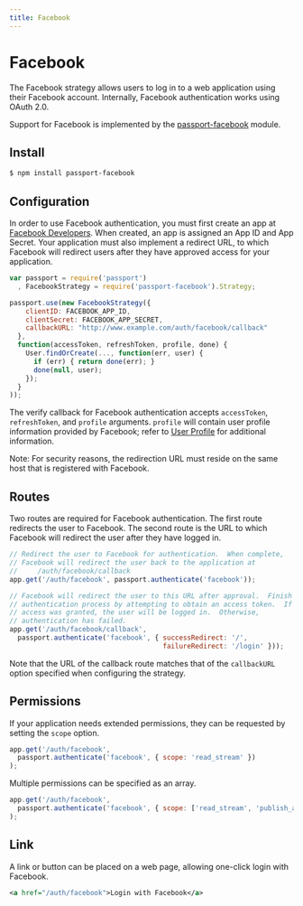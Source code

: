 ```yaml
---
title: Facebook
---
```


# Facebook

The Facebook strategy allows users to log in to a web application using their
Facebook account.  Internally, Facebook authentication works using OAuth 2.0.

Support for Facebook is implemented by the [passport-facebook](https://github.com/jaredhanson/passport-facebook)
module.

## Install

```bash
$ npm install passport-facebook
```

## Configuration

In order to use Facebook authentication, you must first create an app at
[Facebook Developers](https://developers.facebook.com/).  When created, an
app is assigned an App ID and App Secret.  Your application must also implement
a redirect URL, to which Facebook will redirect users after they have approved
access for your application.

```javascript
var passport = require('passport')
  , FacebookStrategy = require('passport-facebook').Strategy;

passport.use(new FacebookStrategy({
    clientID: FACEBOOK_APP_ID,
    clientSecret: FACEBOOK_APP_SECRET,
    callbackURL: "http://www.example.com/auth/facebook/callback"
  },
  function(accessToken, refreshToken, profile, done) {
    User.findOrCreate(..., function(err, user) {
      if (err) { return done(err); }
      done(null, user);
    });
  }
));
```

The verify callback for Facebook authentication accepts `accessToken`,
`refreshToken`, and `profile` arguments.  `profile` will contain user profile
information provided by Facebook; refer to [User Profile](/guide/profile/)
for additional information.

Note: For security reasons, the redirection URL must reside on the same host
that is registered with Facebook.

## Routes

Two routes are required for Facebook authentication.  The first route redirects
the user to Facebook.  The second route is the URL to which Facebook will
redirect the user after they have logged in.

```javascript
// Redirect the user to Facebook for authentication.  When complete,
// Facebook will redirect the user back to the application at
//     /auth/facebook/callback
app.get('/auth/facebook', passport.authenticate('facebook'));

// Facebook will redirect the user to this URL after approval.  Finish the
// authentication process by attempting to obtain an access token.  If
// access was granted, the user will be logged in.  Otherwise,
// authentication has failed.
app.get('/auth/facebook/callback',
  passport.authenticate('facebook', { successRedirect: '/',
                                      failureRedirect: '/login' }));
```

Note that the URL of the callback route matches that of the `callbackURL` option
specified when configuring the strategy.

## Permissions

If your application needs extended permissions, they can be requested by setting
the `scope` option.

```javascript
app.get('/auth/facebook',
  passport.authenticate('facebook', { scope: 'read_stream' })
);
```

Multiple permissions can be specified as an array.

```javascript
app.get('/auth/facebook',
  passport.authenticate('facebook', { scope: ['read_stream', 'publish_actions'] })
);
```

## Link

A link or button can be placed on a web page, allowing one-click login with
Facebook.

```xml
<a href="/auth/facebook">Login with Facebook</a>
```
